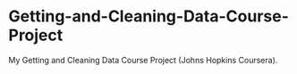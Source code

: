 # Getting-and-Cleaning-Data-Course-Project
My Getting and Cleaning Data Course Project (Johns Hopkins Coursera).
